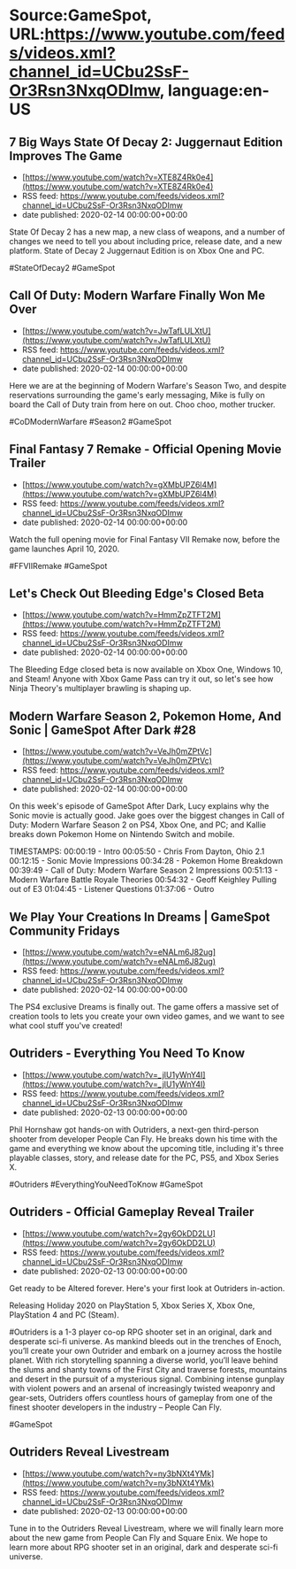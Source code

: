 # Source:GameSpot, URL:https://www.youtube.com/feeds/videos.xml?channel_id=UCbu2SsF-Or3Rsn3NxqODImw, language:en-US

## 7 Big Ways State Of Decay 2: Juggernaut Edition Improves The Game
 - [https://www.youtube.com/watch?v=XTE8Z4Rk0e4](https://www.youtube.com/watch?v=XTE8Z4Rk0e4)
 - RSS feed: https://www.youtube.com/feeds/videos.xml?channel_id=UCbu2SsF-Or3Rsn3NxqODImw
 - date published: 2020-02-14 00:00:00+00:00

State Of Decay 2 has a new map, a new class of weapons, and a number of changes we need to tell you about including price, release date,  and a new platform. State of Decay 2 Juggernaut Edition is on Xbox One and PC.

#StateOfDecay2 #GameSpot

## Call Of Duty: Modern Warfare Finally Won Me Over
 - [https://www.youtube.com/watch?v=JwTafLULXtU](https://www.youtube.com/watch?v=JwTafLULXtU)
 - RSS feed: https://www.youtube.com/feeds/videos.xml?channel_id=UCbu2SsF-Or3Rsn3NxqODImw
 - date published: 2020-02-14 00:00:00+00:00

Here we are at the beginning of Modern Warfare's Season Two, and despite reservations surrounding the game's early messaging, Mike is fully on board the Call of Duty train from here on out. Choo choo, mother trucker.

#CoDModernWarfare #Season2 #GameSpot

## Final Fantasy 7 Remake - Official Opening Movie Trailer
 - [https://www.youtube.com/watch?v=gXMbUPZ6l4M](https://www.youtube.com/watch?v=gXMbUPZ6l4M)
 - RSS feed: https://www.youtube.com/feeds/videos.xml?channel_id=UCbu2SsF-Or3Rsn3NxqODImw
 - date published: 2020-02-14 00:00:00+00:00

Watch the full opening movie for Final Fantasy VII Remake now, before the game launches April 10, 2020.

#FFVIIRemake #GameSpot

## Let's Check Out Bleeding Edge's Closed Beta
 - [https://www.youtube.com/watch?v=HmmZpZTFT2M](https://www.youtube.com/watch?v=HmmZpZTFT2M)
 - RSS feed: https://www.youtube.com/feeds/videos.xml?channel_id=UCbu2SsF-Or3Rsn3NxqODImw
 - date published: 2020-02-14 00:00:00+00:00

The Bleeding Edge closed beta is now available on Xbox One, Windows 10, and Steam! Anyone with Xbox Game Pass can try it out, so let's see how Ninja Theory's multiplayer brawling is shaping up.

## Modern Warfare Season 2, Pokemon Home, And Sonic | GameSpot After Dark #28
 - [https://www.youtube.com/watch?v=VeJh0mZPtVc](https://www.youtube.com/watch?v=VeJh0mZPtVc)
 - RSS feed: https://www.youtube.com/feeds/videos.xml?channel_id=UCbu2SsF-Or3Rsn3NxqODImw
 - date published: 2020-02-14 00:00:00+00:00

On this week's episode of GameSpot After Dark, Lucy explains why the Sonic movie is actually good. Jake goes over the biggest changes in Call of Duty: Modern Warfare Season 2 on PS4, Xbox One, and PC; and Kallie breaks down Pokemon Home on Nintendo Switch and mobile.

TIMESTAMPS:
00:00:19 - Intro
00:05:50 - Chris From Dayton, Ohio 2.1
00:12:15 - Sonic Movie Impressions
00:34:28 - Pokemon Home Breakdown
00:39:49 - Call of Duty: Modern Warfare Season 2 Impressions
00:51:13 - Modern Warfare Battle Royale Theories
00:54:32 - Geoff Keighley Pulling out of E3
01:04:45 - Listener Questions
01:37:06 - Outro

## We Play Your Creations In Dreams | GameSpot Community Fridays
 - [https://www.youtube.com/watch?v=eNALm6J82ug](https://www.youtube.com/watch?v=eNALm6J82ug)
 - RSS feed: https://www.youtube.com/feeds/videos.xml?channel_id=UCbu2SsF-Or3Rsn3NxqODImw
 - date published: 2020-02-14 00:00:00+00:00

The PS4 exclusive Dreams is finally out. The game offers a massive set of creation tools to lets you create your own video games, and we want to see what cool stuff you've created!

## Outriders - Everything You Need To Know
 - [https://www.youtube.com/watch?v=_jIU1yWnY4I](https://www.youtube.com/watch?v=_jIU1yWnY4I)
 - RSS feed: https://www.youtube.com/feeds/videos.xml?channel_id=UCbu2SsF-Or3Rsn3NxqODImw
 - date published: 2020-02-13 00:00:00+00:00

Phil Hornshaw got hands-on with Outriders, a next-gen third-person shooter from developer People Can Fly. He breaks down his time with the game and everything we know about the upcoming title, including it's three playable classes, story, and release date for the PC, PS5, and Xbox Series X.

#Outriders #EverythingYouNeedToKnow #GameSpot

## Outriders - Official Gameplay Reveal Trailer
 - [https://www.youtube.com/watch?v=2gy6OkDD2LU](https://www.youtube.com/watch?v=2gy6OkDD2LU)
 - RSS feed: https://www.youtube.com/feeds/videos.xml?channel_id=UCbu2SsF-Or3Rsn3NxqODImw
 - date published: 2020-02-13 00:00:00+00:00

Get ready to be Altered forever. Here's your first look at Outriders in-action. 

Releasing Holiday 2020 on PlayStation 5, Xbox Series X, Xbox One, PlayStation 4 and PC (Steam).

#Outriders is a 1-3 player co-op RPG shooter set in an original, dark and desperate sci-fi universe. As mankind bleeds out in the trenches of Enoch, you’ll create your own Outrider and embark on a journey across the hostile planet. With rich storytelling spanning a diverse world, you’ll leave behind the slums and shanty towns of the First City and traverse forests, mountains and desert in the pursuit of a mysterious signal. Combining intense gunplay with violent powers and an arsenal of increasingly twisted weaponry and gear-sets, Outriders offers countless hours of gameplay from one of the finest shooter developers in the industry – People Can Fly.

#GameSpot

## Outriders Reveal Livestream
 - [https://www.youtube.com/watch?v=ny3bNXt4YMk](https://www.youtube.com/watch?v=ny3bNXt4YMk)
 - RSS feed: https://www.youtube.com/feeds/videos.xml?channel_id=UCbu2SsF-Or3Rsn3NxqODImw
 - date published: 2020-02-13 00:00:00+00:00

Tune in to the Outriders Reveal Livestream, where we will finally learn more about the new game from People Can Fly and Square Enix. We hope to learn more about RPG shooter set in an original, dark and desperate sci-fi universe.

